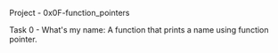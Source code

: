 Project - 0x0F-function_pointers

Task 0 - What's my name: A function that prints a name using function pointer.
